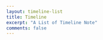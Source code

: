 ```yaml
---
layout: timeline-list
title: Timeline
excerpt: "A List of Timeline Note"
comments: false
---
```

<script type="text/javascript" src="http://tajs.qq.com/stats?sId=66526224" charset="UTF-8"></script>
